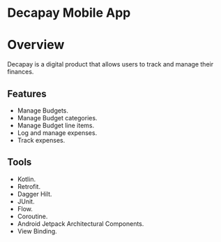 # Decapay Mobile App
# Overview

Decapay is a digital product that allows users to track and manage their finances.

## Features
* Manage Budgets.
* Manage Budget categories.
* Manage Budget line items.
* Log and manage expenses.
* Track expenses.

## Tools
* Kotlin.
* Retrofit.
* Dagger Hilt.
* JUnit.
* Flow.
* Coroutine.
* Android Jetpack Architectural Components.
* View Binding.
